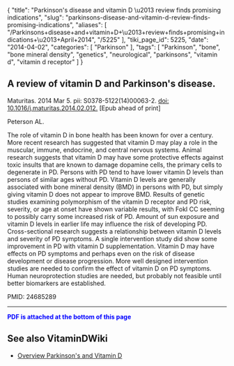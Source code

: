 {
    "title": "Parkinson's disease and vitamin D \u2013 review finds promising indications",
    "slug": "parkinsons-disease-and-vitamin-d-review-finds-promising-indications",
    "aliases": [
        "/Parkinsons+disease+and+vitamin+D+\u2013+review+finds+promising+indications+\u2013+April+2014",
        "/5225"
    ],
    "tiki_page_id": 5225,
    "date": "2014-04-02",
    "categories": [
        "Parkinson"
    ],
    "tags": [
        "Parkinson",
        "bone",
        "bone mineral density",
        "genetics",
        "neurological",
        "parkinsons",
        "vitamin d",
        "vitamin d receptor"
    ]
}


## A review of vitamin D and Parkinson's disease.

Maturitas. 2014 Mar 5. pii: S0378-5122(14)00063-2. [doi: 10.1016/j.maturitas.2014.02.012.](https://doi.org/10.1016/j.maturitas.2014.02.012.) <span>[Epub ahead of print]</span>

Peterson AL.

The role of vitamin D in bone health has been known for over a century. More recent research has suggested that vitamin D may play a role in the muscular, immune, endocrine, and central nervous systems. Animal research suggests that vitamin D may have some protective effects against toxic insults that are known to damage dopamine cells, the primary cells to degenerate in PD. Persons with PD tend to have lower vitamin D levels than persons of similar ages without PD. Vitamin D levels are generally associated with bone mineral density (BMD) in persons with PD, but simply giving vitamin D does not appear to improve BMD. Results of genetic studies examining polymorphism of the vitamin D receptor and PD risk, severity, or age at onset have shown variable results, with FokI CC seeming to possibly carry some increased risk of PD. Amount of sun exposure and vitamin D levels in earlier life may influence the risk of developing PD. Cross-sectional research suggests a relationship between vitamin D levels and severity of PD symptoms. A single intervention study did show some improvement in PD with vitamin D supplementation. Vitamin D may have effects on PD symptoms and perhaps even on the risk of disease development or disease progression. More well designed intervention studies are needed to confirm the effect of vitamin D on PD symptoms. Human neuroprotection studies are needed, but probably not feasible until better biomarkers are established.

PMID: 24685289

---

 **<span style="color:#00F;">PDF is attached at the bottom of this page</span>** 

## See also VitaminDWiki

* [Overview Parkinson's and Vitamin D](/posts/overview-parkinsons-and-vitamin-d)